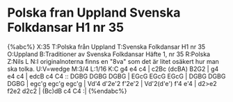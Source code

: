 # Polska fran Uppland Svenska Folkdansar H1 nr 35

{%abc%}
X:35
T:Polska från Uppland
T:Svenska Folkdansar H1 nr 35
O:Uppland
B:Traditioner av Svenska Folkdansar Häfte 1, nr 35
R:Polska
Z:Nils L
N:I originalnoterna finns en "8va" som det är litet osäkert hur man ska tolka.
U:V=wedge
M:3/4
L:1/16
K:C
g4 e4 c4 | c2Bc (dcBA) B2G2 | g4 e4 c4 | edcB c4 C4 ::
DGBG DGBG DGBG | EGcG EGcG EGcG | DGBG DGBG DGBG | egc'g egc'g egc'g |
Vd'4 d'2e'2 f'2e'2 | Vd'2(d'e') f'4 e'4 | d2>e2 f2e2 d2c2 | (Bc)dB c4 C4 :|
{%endabc%}
